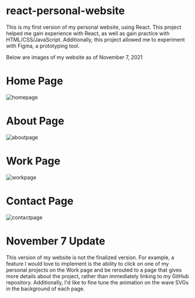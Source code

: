 # react-personal-website
This is my first version of my personal website, using React. This project helped me gain experience with React, as well as gain practice with HTML/CSS/JavaScript. Additionally, this project allowed me to experiment with Figma, a prototyping tool.

Below are images of my website as of November 7, 2021

# Home Page

![homepage](https://user-images.githubusercontent.com/73635827/140657000-cd048407-759b-4f55-862d-8c725964273b.png)


# About Page

![aboutpage](https://user-images.githubusercontent.com/73635827/140657008-b77006e5-9380-4612-b225-9e4a9dba7a91.png)


# Work Page

![workpage](https://user-images.githubusercontent.com/73635827/140657016-6625c0a1-625e-4e33-a597-4ed2fb689dd3.png)


# Contact Page

![contactpage](https://user-images.githubusercontent.com/73635827/140657020-37a92d79-5619-4f87-97dc-4ed32ef2c877.png)


# November 7 Update
This version of my website is not the finalized version. For example, a feature I would love to implement is the ability to click on one of my personal projects on the Work page and be rerouted to a page that gives more details about the project, rather than immediately linking to my GitHub repository. Additionally, I'd like to fine tune the animation on the wave SVGs in the background of each page.
